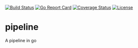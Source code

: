 [![Build Status](https://travis-ci.org/pokanop/pipeline.svg?branch=master)](https://travis-ci.org/pokanop/pipeline)
[![Go Report Card](https://goreportcard.com/badge/github.com/pokanop/pipeline)](https://goreportcard.com/report/github.com/pokanop/pipeline)
[![Coverage Status](https://coveralls.io/repos/github/pokanop/pipeline/badge.svg?branch=master)](https://coveralls.io/github/pokanop/pipeline?branch=master)
[![License](https://img.shields.io/badge/license-MIT-blue.svg)](https://github.com/containous/traefik/blob/master/LICENSE.md)

# pipeline
A pipeline in go
